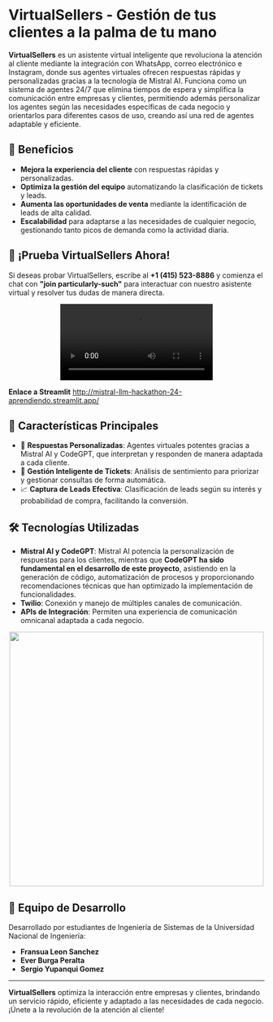 # VirtualSellers - Gestión de tus clientes a la palma de tu mano

**VirtualSellers** es un asistente virtual inteligente que revoluciona la atención al cliente mediante la integración con WhatsApp, correo electrónico e Instagram, donde sus agentes virtuales ofrecen respuestas rápidas y personalizadas gracias a la tecnología de Mistral AI. Funciona como un sistema de agentes 24/7 que elimina tiempos de espera y simplifica la comunicación entre empresas y clientes, permitiendo además personalizar los agentes según las necesidades específicas de cada negocio y orientarlos para diferentes casos de uso, creando así una red de agentes adaptable y eficiente.

## 🌟 Beneficios

- **Mejora la experiencia del cliente** con respuestas rápidas y personalizadas.
- **Optimiza la gestión del equipo** automatizando la clasificación de tickets y leads.
- **Aumenta las oportunidades de venta** mediante la identificación de leads de alta calidad.
- **Escalabilidad** para adaptarse a las necesidades de cualquier negocio, gestionando tanto picos de demanda como la actividad diaria.

## 📲 ¡Prueba VirtualSellers Ahora!

Si deseas probar VirtualSellers, escribe al **+1 (415) 523-8886** y comienza el chat con **"join particularly-such"** para interactuar con nuestro asistente virtual y resolver tus dudas de manera directa.


<div align="center">
<video src='https://github.com/user-attachments/assets/67b0b447-915d-40c6-a442-50fde08d11ef' margin=auto></video> 
</div>

**Enlace a Streamlit**
http://mistral-llm-hackathon-24-aprendiendo.streamlit.app/

## 🎯 Características Principales

- 🤖 **Respuestas Personalizadas**: Agentes virtuales potentes gracias a Mistral AI y CodeGPT, que interpretan y responden de manera adaptada a cada cliente.
- 🎫 **Gestión Inteligente de Tickets**: Análisis de sentimiento para priorizar y gestionar consultas de forma automática.
- 📈 **Captura de Leads Efectiva**: Clasificación de leads según su interés y probabilidad de compra, facilitando la conversión.

## 🛠️ Tecnologías Utilizadas

- **Mistral AI y CodeGPT**: Mistral AI potencia la personalización de respuestas para los clientes, mientras que **CodeGPT ha sido fundamental en el desarrollo de este proyecto**, asistiendo en la generación de código, automatización de procesos y proporcionando recomendaciones técnicas que han optimizado la implementación de funcionalidades.
- **Twilio**: Conexión y manejo de múltiples canales de comunicación.
- **APIs de Integración**: Permiten una experiencia de comunicación omnicanal adaptada a cada negocio.

<p align=center>
<img src="https://github.com/user-attachments/assets/259e7b7a-c4bd-404a-9c24-7894e83b4572" width="500"/>
</p> 

## 👥 Equipo de Desarrollo

Desarrollado por estudiantes de Ingeniería de Sistemas de la Universidad Nacional de Ingeniería:

- **Fransua Leon Sanchez**
- **Ever Burga Peralta**
- **Sergio Yupanqui Gomez**

---

**VirtualSellers** optimiza la interacción entre empresas y clientes, brindando un servicio rápido, eficiente y adaptado a las necesidades de cada negocio. ¡Únete a la revolución de la atención al cliente!
